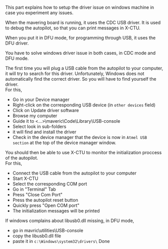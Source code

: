 This part explains how to setup the driver issue on windows machine in case you experiment any issues.

When the mavering board is running, it uses the CDC USB driver.
It is used to debug the autopilot, so that you can print messages in X-CTU.

When you put it in DFU mode, for programming through USB, it uses the DFU driver.

You have to solve windows driver issue in both cases, in CDC mode and DFU mode.

The first time you will plug a USB cable from the autopilot to your computer, it will try to search for this driver. Unfortunately, Windows does not automatically find the correct driver.
So you will have to find yourself the driver.  
For this,
* Go in your Device manager
* Right-click on the corresponding USB device (in `other devices` field)
* Click on Update driver software
* Browse my computer
* Guide it to <...>\maveric\Code\Library\USB-console
* Select look in sub-folders
* it will find and install the driver
* Check in the device manager that the device is now in `Atmel USB section` at the top of the device manager window.

You should then be able to use X-CTU to monitor the initialization proccess of the autopilot.  
For this, 
* Connect the USB cable from the autopilot to your computer
* Start X-CTU
* Select the corresponding COM port
* Go in "Terminal" Tab
* Press "Close Com Port"
* Press the autopilot reset button
* Quickly press "Open COM port"
* The initialization messages will be printed

If windows complains about libusb0.dll missing, in DFU mode,
* go in mavric\utilities\USB-console
* copy the libusb0.dll file
* paste it in `c:\Windows\system32\drivers\`
Done